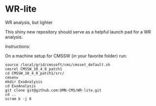 # WR-lite
WR analysis, but lighter

This shiny new repository should serve as a helpful launch pad for a WR analysis.

*Instructions:*

On a machine setup for CMSSW (in your favorite folder) run:

```
source /local/grid/cmssoft/cms/cmsset_default.sh
cmsrel CMSSW_10_4_0_patch1
cd CMSSW_10_4_0_patch1/src/
cmsenv
mkdir ExoAnalysis
cd ExoAnalysis
git clone git@github.com:UMN-CMS/WR-lite.git
cd ..
scram b -j 8
